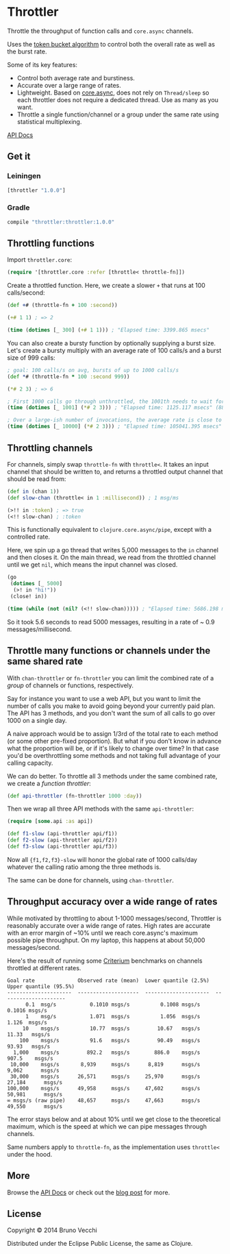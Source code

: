 # Throttler

Throttle the throughput of function calls and `core.async` channels.

Uses the [token bucket algorithm][token] to control both the overall rate as
well as the burst rate.

Some of its key features:

* Control both average rate and burstiness.
* Accurate over a large range of rates.
* Lightweight. Based on [core.async][core-async], does not rely on
  `Thread/sleep` so each throttler does not require a dedicated thread. Use as
  many as you want.
* Throttle a single function/channel or a group under the same rate
  using statistical multiplexing.

[API Docs][docs]

## Get it

### Leiningen

```clj
[throttler "1.0.0"]
```

### Gradle

```scala
compile "throttler:throttler:1.0.0"
```

## Throttling functions

Import `throttler.core`:

```clj
(require '[throttler.core :refer [throttle< throttle-fn]])
```

Create a throttled function. Here, we create a slower `+` that runs at 100
calls/second:

```clj
(def +# (throttle-fn + 100 :second))

(+# 1 1) ; => 2

(time (dotimes [_ 300] (+# 1 1))) ; "Elapsed time: 3399.865 msecs"
```

You can also create a bursty function by optionally supplying a burst size.
Let's create a bursty multiply with an average rate of 100 calls/s and a burst size of 999 calls:

```clj
; goal: 100 calls/s on avg, bursts of up to 1000 calls/s
(def *# (throttle-fn * 100 :second 999))

(*# 2 3) ; => 6

; First 1000 calls go through unthrottled, the 1001th needs to wait for about a second
(time (dotimes [_ 1001] (*# 2 3))) ; "Elapsed time: 1125.117 msecs" (889/second)

; Over a large-ish number of invocations, the average rate is close to the goal
(time (dotimes [_ 10000] (*# 2 3))) ; "Elapsed time: 105041.395 msecs" (95/second)
```

## Throttling channels

For channels, simply swap `throttle-fn` with `throttle<`. It takes an
input channel that should be written to, and returns a throttled output channel
that should be read from:

```clj
(def in (chan 1))
(def slow-chan (throttle< in 1 :millisecond)) ; 1 msg/ms

(>!! in :token) ; => true
(<!! slow-chan) ; :token
```

This is functionally equivalent to `clojure.core.async/pipe`, except with a
controlled rate.

Here, we spin up a go thread that writes 5,000 messages to the `in` channel and
then closes it. On the main thread, we read from the throttled channel until we
get `nil`, which means the input channel was closed.

```clj
(go
 (dotimes [_ 5000]
  (>! in "hi!"))
 (close! in))

(time (while (not (nil? (<!! slow-chan))))) ; "Elapsed time: 5686.198 msecs" (0.9 msg/millisecond)
```

So it took 5.6 seconds to read 5000 messages, resulting in a rate of ~ 0.9
messages/millisecond.

## Throttle many functions or channels under the same shared rate

With `chan-throttler` or `fn-throttler` you can limit the combined rate
of a *group* of channels or functions, respectively.

Say for instance you want to use a web API, but you want to limit the
number of calls you make to avoid going beyond your currently paid
plan. The API has 3 methods, and you don't want the sum of all calls to
go over 1000 on a single day.

A naive approach would be to assign 1/3rd of the total rate to each
method (or some other pre-fixed proportion). But what if you don't know
in advance what the proportion will be, or if it's likely to change over
time? In that case you'd be overthrottling some methods and not taking
full advantage of your calling capacity.

We can do better. To throttle all 3 methods under the same combined
rate, we create a *function throttler*:

```clj
(def api-throttler (fn-throttler 1000 :day))
```

Then we wrap all three API methods with the same `api-throttler`:

```clj
(require [some.api :as api])

(def f1-slow (api-throttler api/f1))
(def f2-slow (api-throttler api/f2))
(def f3-slow (api-throttler api/f3))
```

Now all `{f1,f2,f3}-slow` will honor the global rate of 1000 calls/day
whatever the calling ratio among the three methods is.

The same can be done for channels, using `chan-throttler`.

## Throughput accuracy over a wide range of rates

While motivated by throttling to about 1-1000 messages/second, Throttler is
reasonably accurate over a wide range of rates. High rates are accurate with an
error margin of ~10% until we reach core.async's maximum possible pipe
throughput. On my laptop, this happens at about 50,000 messages/second.

Here's the result of running some [Criterium][crit] benchmarks on channels
throttled at different rates.

```
Goal rate              Observed rate (mean)  Lower quantile (2.5%)  Upper quantile (95.5%)
---------------------  --------------------  ---------------------  ---------------------
      0.1  msg/s           0.1010 msgs/s          0.1008 msgs/s          0.1016 msgs/s
      1    msg/s           1.071  msgs/s          1.056  msgs/s          1.126  msgs/s
     10    msgs/s          10.77  msgs/s         10.67   msgs/s         11.33   msgs/s
    100    msgs/s          91.6   msgs/s         90.49   msgs/s         93.93   msgs/s
  1,000    msgs/s         892.2   msgs/s        886.0    msgs/s        907.5    msgs/s
 10,000    msgs/s       8,939     msgs/s      8,819      msgs/s      9,062      msgs/s
 30,000    msgs/s      26,571     msgs/s     25,970      msgs/s     27,184      msgs/s
100,000    msgs/s      49,958     msgs/s     47,602      msgs/s     50,981      msgs/s
∞ msgs/s (raw pipe)    48,657     msgs/s     47,663      msgs/s     49,550      msgs/s
```

The error stays below and at about 10% until we get close to the theoretical
maximum, which is the speed at which we can pipe messages through channels.

Same numbers apply to `throttle-fn`, as the implementation uses `throttle<`
under the hood.

## More

Browse the [API Docs][docs] or check out the [blog post][blog] for more.

[token]:      http://en.wikipedia.org/wiki/Token_bucket
[crit]:       https://github.com/hugoduncan/criterium
[docs]:       https://brunov.github.io/throttler
[core-async]: https://github.com/clojure/core.async
[blog]:       http://brunov.org/clojure/2014/05/14/throttler/

## License

Copyright © 2014 Bruno Vecchi

Distributed under the Eclipse Public License, the same as Clojure.
